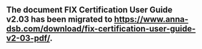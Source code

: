 

## The document FIX Certification User Guide v2.03 has been migrated to https://www.anna-dsb.com/download/fix-certification-user-guide-v2-03-pdf/.

